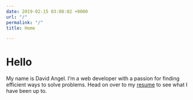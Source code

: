 ```yaml
---
date: 2019-02-15 03:08:02 +0000
url: "/"
permalink: "/"
title: Home

---
```

# Hello

 My name is David Angel. I’m a web developer with a passion for finding efficient ways to solve problems. Head on over to my [resume](http://davidangel.net/resume) to see what I have been up to.